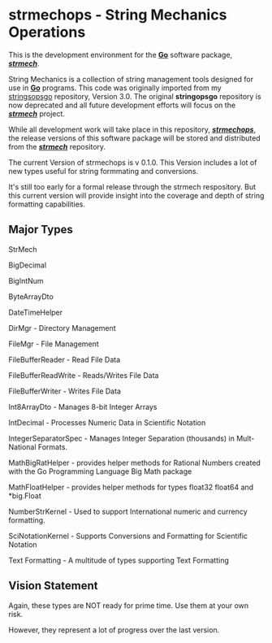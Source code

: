# strmechops - String Mechanics Operations
This is the development environment for the [**Go**](https://golang.org/) software package, [***strmech***](https://github.com/MikeAustin71/strmech).

String Mechanics is a collection of string management tools designed for use in [**Go**](https://golang.org/) programs. This code was originally imported from my [stringsopsgo](https://github.com/MikeAustin71/stringopsgo) repository, Version 3.0. The original **stringopsgo** repository is now deprecated and all future development efforts will focus on the [***strmech***](https://github.com/MikeAustin71/strmech) project.

While all development work will take place in this repository, [***strmechops***](https://github.com/MikeAustin71/strmechops), the release versions of this software package will be stored and distributed from the  [***strmech***](https://github.com/MikeAustin71/strmech) repository.

The current Version of strmechops is v 0.1.0. This Version includes a lot of new types useful for string formmating and conversions.

It's still too early for a formal release through the strmech respository. But this current version will provide insight into the coverage and depth of string formatting capabilities.

## Major Types

StrMech

BigDecimal

BigIntNum

ByteArrayDto

DateTimeHelper

DirMgr - Directory Management

FileMgr - File Management

FileBufferReader - Read File Data

FileBufferReadWrite - Reads/Writes File Data

FileBufferWriter - Writes File Data

Int8ArrayDto - Manages 8-bit Integer Arrays

IntDecimal - Processes Numeric Data in Scientific Notation

IntegerSeparatorSpec - Manages Integer Separation (thousands) in Mult-National Formats.

MathBigRatHelper - provides helper methods for Rational Numbers created with the Go Programming Language Big Math package

MathFloatHelper - provides helper methods for types float32 float64 and *big.Float

NumberStrKernel - Used to support International numeric and currency formatting.

SciNotationKernel - Supports Conversions and Formatting for Scientific Notation

Text Formatting - A multitude of types supporting Text Formatting


## Vision Statement

Again, these types are NOT ready for prime time. Use them at your own risk. 

However, they represent a lot of progress over the last version.
